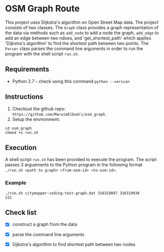# OSM Graph Route
This project uses Dijkstra's algorithm on Open Street Map data. The project consists of two classes. The `Graph` class provides a graph representation of the data via methods such as `add_node` to add a node the graph, `add_edge` to add an edge between two ndoes, and 'get_shortest_path' which applies 'Dijkstra's algorithm' to find the shortest path between two points. The `Parser` class parses the command line arguments in order to run the program with the shell script `run.sh`. 

## Requirements
* Python 2.7 - check using this command `python --version`

## Instructions
1. Checkout the github repo: `https://github.com/MaraimElbadri/osm_graph`.
2. Setup the environment:

```
cd osm_graph
chmod +x run.sh
```

## Execution
A shell script `run.sh` has been provided to execute the program. The script passes 3 arguements to the Python program in the following format `./run.sh <path to graph> <from-osm-id> <to-osm-id>`.

### Example
```
./run.sh citymapper-coding-test-graph.dat 316319897 316319936
121
```

## Check list 
- [x] construct a graph from the data 
- [x] parse the command line arguments 
- [x] Dijkstra's algorithm to find shortest path between two nodes




